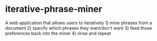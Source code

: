 # iterative-phrase-miner
A web application that allows users to iteratively 1) mine phrases from a document 2) specify which phrases they want/don't want 3) feed those preferences back into the miner 4) rinse and repeat

